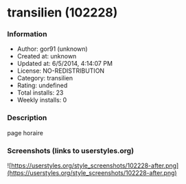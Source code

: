 # transilien (102228)

### Information
- Author: gor91 (unknown)
- Created at: unknown
- Updated at: 6/5/2014, 4:14:07 PM
- License: NO-REDISTRIBUTION
- Category: transilien
- Rating: undefined
- Total installs: 23
- Weekly installs: 0


### Description
page horaire


### Screenshots (links to userstyles.org)
![https://userstyles.org/style_screenshots/102228-after.png](https://userstyles.org/style_screenshots/102228-after.png)


